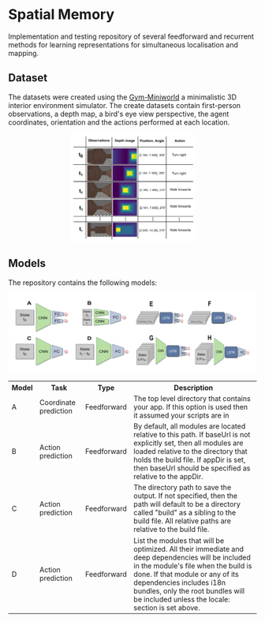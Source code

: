 # Spatial Memory

Implementation and testing repository of several feedforward and recurrent methods for learning representations for simultaneous localisation and mapping.  

## Dataset
The datasets were created using the [Gym-Miniworld](https://github.com/Farama-Foundation/MiniWorld) a minimalistic 3D interior environment simulator. The create datasets contain first-person observations, a depth map, a bird's eye view perspective, the agent coordinates, orientation and the actions performed at each location.

<p align="center">
<img src="img/environment-dataset.png"  width=50% height=50%>
</p>
  
## Models

The repository contains the following models:

![models](img/models.png "Models")

<table>
<tr>
<th>Model</th>
<th>Task</th>
<th>Type</th>
<th>Description</th>
</tr>
<tr>
<td>A</td>
<td>Coordinate prediction</td>
<td>Feedforward</td>
<td>The top level directory that contains your app. If this option is used then
it assumed your scripts are in</td>
</tr>
<tr>
<td>B</td>
<td>Action prediction</td>
<td>Feedforward</td>
<td>By default, all modules are located relative to this path. If baseUrl is not
explicitly set, then all modules are loaded relative to the directory that holds
the build file. If appDir is set, then baseUrl should be specified as relative
to the appDir.</td>
</tr>
<tr>
<td>C</td>
<td>Action prediction</td>
<td>Feedforward</td>
<td>The directory path to save the output. If not specified, then the path will
default to be a directory called "build" as a sibling to the build file. All
relative paths are relative to the build file.</td>
</tr>
<tr>
<td>D</td>
<td>Action prediction</td>
<td>Feedforward</td>
<td>List the modules that will be optimized. All their immediate and deep
dependencies will be included in the module's file when the build is done. If
that module or any of its dependencies includes i18n bundles, only the root
bundles will be included unless the locale: section is set above.</td>
</tr>
</table>


